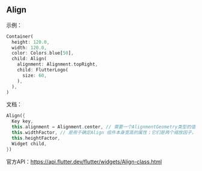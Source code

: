 ## Align

示例：

```dart
Container(
  height: 120.0,
  width: 120.0,
  color: Colors.blue[50],
  child: Align(
    alignment: Alignment.topRight,
    child: FlutterLogo(
      size: 60,
    ),
  ),
)
```

文档：

```dart
Align({
  Key key,
  this.alignment = Alignment.center, // 需要一个AlignmentGeometry类型的值，表示子组件在父组件中的起始位
  this.widthFactor, // 是用于确定Align 组件本身宽高的属性；它们是两个缩放因子，会分别乘以子元素的宽、高，最终的结果就是Align 组件的宽高。如果值为null，则组件的宽高将会占用尽可能多的空间。
  this.heightFactor,
  Widget child,
})
```

官方API：https://api.flutter.dev/flutter/widgets/Align-class.html